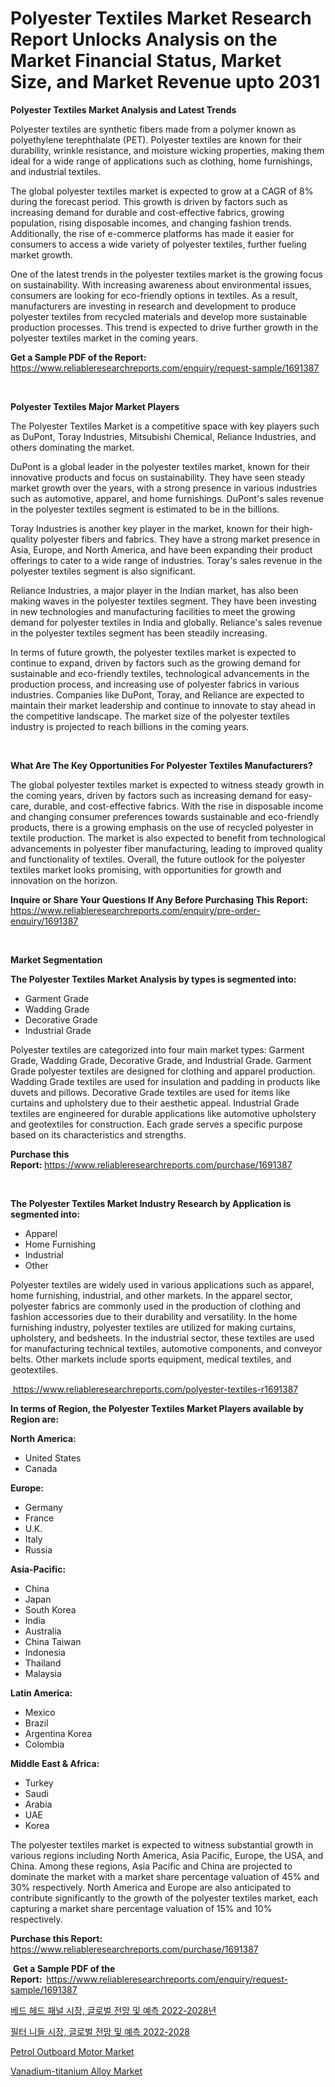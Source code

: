 <p><h1>Polyester Textiles Market Research Report Unlocks Analysis on the Market Financial Status, Market Size, and Market Revenue upto 2031</h1></p><p><strong>Polyester Textiles Market Analysis and Latest Trends</strong></p>
<p><p>Polyester textiles are synthetic fibers made from a polymer known as polyethylene terephthalate (PET). Polyester textiles are known for their durability, wrinkle resistance, and moisture wicking properties, making them ideal for a wide range of applications such as clothing, home furnishings, and industrial textiles.</p><p>The global polyester textiles market is expected to grow at a CAGR of 8% during the forecast period. This growth is driven by factors such as increasing demand for durable and cost-effective fabrics, growing population, rising disposable incomes, and changing fashion trends. Additionally, the rise of e-commerce platforms has made it easier for consumers to access a wide variety of polyester textiles, further fueling market growth.</p><p>One of the latest trends in the polyester textiles market is the growing focus on sustainability. With increasing awareness about environmental issues, consumers are looking for eco-friendly options in textiles. As a result, manufacturers are investing in research and development to produce polyester textiles from recycled materials and develop more sustainable production processes. This trend is expected to drive further growth in the polyester textiles market in the coming years.</p></p>
<p><strong>Get a Sample PDF of the Report:&nbsp;</strong> <a href="https://www.reliableresearchreports.com/enquiry/request-sample/1691387">https://www.reliableresearchreports.com/enquiry/request-sample/1691387</a></p>
<p>&nbsp;</p>
<p><strong>Polyester Textiles Major Market Players</strong></p>
<p><p>The Polyester Textiles Market is a competitive space with key players such as DuPont, Toray Industries, Mitsubishi Chemical, Reliance Industries, and others dominating the market. </p><p>DuPont is a global leader in the polyester textiles market, known for their innovative products and focus on sustainability. They have seen steady market growth over the years, with a strong presence in various industries such as automotive, apparel, and home furnishings. DuPont's sales revenue in the polyester textiles segment is estimated to be in the billions.</p><p>Toray Industries is another key player in the market, known for their high-quality polyester fibers and fabrics. They have a strong market presence in Asia, Europe, and North America, and have been expanding their product offerings to cater to a wide range of industries. Toray's sales revenue in the polyester textiles segment is also significant.</p><p>Reliance Industries, a major player in the Indian market, has also been making waves in the polyester textiles segment. They have been investing in new technologies and manufacturing facilities to meet the growing demand for polyester textiles in India and globally. Reliance's sales revenue in the polyester textiles segment has been steadily increasing.</p><p>In terms of future growth, the polyester textiles market is expected to continue to expand, driven by factors such as the growing demand for sustainable and eco-friendly textiles, technological advancements in the production process, and increasing use of polyester fabrics in various industries. Companies like DuPont, Toray, and Reliance are expected to maintain their market leadership and continue to innovate to stay ahead in the competitive landscape. The market size of the polyester textiles industry is projected to reach billions in the coming years.</p></p>
<p>&nbsp;</p>
<p><strong>What Are The Key Opportunities For Polyester Textiles Manufacturers?</strong></p>
<p><p>The global polyester textiles market is expected to witness steady growth in the coming years, driven by factors such as increasing demand for easy-care, durable, and cost-effective fabrics. With the rise in disposable income and changing consumer preferences towards sustainable and eco-friendly products, there is a growing emphasis on the use of recycled polyester in textile production. The market is also expected to benefit from technological advancements in polyester fiber manufacturing, leading to improved quality and functionality of textiles. Overall, the future outlook for the polyester textiles market looks promising, with opportunities for growth and innovation on the horizon.</p></p>
<p><strong>Inquire or Share Your Questions If Any Before Purchasing This Report:</strong> <a href="https://www.reliableresearchreports.com/enquiry/pre-order-enquiry/1691387">https://www.reliableresearchreports.com/enquiry/pre-order-enquiry/1691387</a></p>
<p>&nbsp;</p>
<p><strong>Market Segmentation</strong></p>
<p><strong>The Polyester Textiles Market Analysis by types is segmented into:</strong></p>
<p><ul><li>Garment Grade</li><li>Wadding Grade</li><li>Decorative Grade</li><li>Industrial Grade</li></ul></p>
<p><p>Polyester textiles are categorized into four main market types: Garment Grade, Wadding Grade, Decorative Grade, and Industrial Grade. Garment Grade polyester textiles are designed for clothing and apparel production. Wadding Grade textiles are used for insulation and padding in products like duvets and pillows. Decorative Grade textiles are used for items like curtains and upholstery due to their aesthetic appeal. Industrial Grade textiles are engineered for durable applications like automotive upholstery and geotextiles for construction. Each grade serves a specific purpose based on its characteristics and strengths.</p></p>
<p><strong>Purchase this Report:&nbsp;</strong><a href="https://www.reliableresearchreports.com/purchase/1691387">https://www.reliableresearchreports.com/purchase/1691387</a></p>
<p>&nbsp;</p>
<p><strong>The Polyester Textiles Market Industry Research by Application is segmented into:</strong></p>
<p><ul><li>Apparel</li><li>Home Furnishing</li><li>Industrial</li><li>Other</li></ul></p>
<p><p>Polyester textiles are widely used in various applications such as apparel, home furnishing, industrial, and other markets. In the apparel sector, polyester fabrics are commonly used in the production of clothing and fashion accessories due to their durability and versatility. In the home furnishing industry, polyester textiles are utilized for making curtains, upholstery, and bedsheets. In the industrial sector, these textiles are used for manufacturing technical textiles, automotive components, and conveyor belts. Other markets include sports equipment, medical textiles, and geotextiles.</p></p>
<p><a href="https://www.reliableresearchreports.com/polyester-textiles-r1691387">&nbsp;https://www.reliableresearchreports.com/polyester-textiles-r1691387</a></p>
<p><strong>In terms of Region, the Polyester Textiles Market Players available by Region are:</strong></p>
<p>
    <p> <strong> North America: </strong>
        <ul>
            <li>United States</li>
            <li>Canada</li>
        </ul>
        </p> 
    <p> <strong> Europe: </strong>
        <ul>
            <li>Germany</li>
            <li>France</li>
            <li>U.K.</li>
            <li>Italy</li>
            <li>Russia</li>
        </ul>
        </p> 
    <p> <strong> Asia-Pacific: </strong>
        <ul>
            <li>China</li>
            <li>Japan</li>
            <li>South Korea</li>
            <li>India</li>
            <li>Australia</li>
            <li>China Taiwan</li>
            <li>Indonesia</li>
            <li>Thailand</li>
            <li>Malaysia</li>
        </ul>
        </p> 
    <p> <strong> Latin America: </strong>
        <ul>
            <li>Mexico</li>
            <li>Brazil</li>
            <li>Argentina Korea</li>
            <li>Colombia</li>
        </ul>
        </p> 
    <p> <strong> Middle East & Africa: </strong>
        <ul>
            <li>Turkey</li>
            <li>Saudi</li>
            <li>Arabia</li>
            <li>UAE</li>
            <li>Korea</li>
        </ul>
    </p>
    </p>
<p><p>The polyester textiles market is expected to witness substantial growth in various regions including North America, Asia Pacific, Europe, the USA, and China. Among these regions, Asia Pacific and China are projected to dominate the market with a market share percentage valuation of 45% and 30% respectively. North America and Europe are also anticipated to contribute significantly to the growth of the polyester textiles market, each capturing a market share percentage valuation of 15% and 10% respectively.</p></p>
<p><strong>Purchase this Report: </strong><a href="https://www.reliableresearchreports.com/purchase/1691387">https://www.reliableresearchreports.com/purchase/1691387</a></p>
<p>&nbsp;<strong>Get a Sample PDF of the Report:&nbsp;&nbsp;</strong><a href="https://www.reliableresearchreports.com/enquiry/request-sample/1691387">https://www.reliableresearchreports.com/enquiry/request-sample/1691387</a></p>
<p><strong></strong></p>
<p><p><a href="https://github.com/AidenReinger/Market-Research-Report-List-1/blob/main/3339521131102.md">베드 헤드 패널 시장, 글로벌 전망 및 예측 2022-2028년</a></p><p><a href="https://github.com/gambitz1998/Market-Research-Report-List-1/blob/main/2777374131103.md">필터 니들 시장, 글로벌 전망 및 예측 2022-2028</a></p><p><a href="https://github.com/NorbertYates/Market-Research-Report-List-6/blob/main/petrol-outboard-motor-market.md">Petrol Outboard Motor Market</a></p><p><a href="https://github.com/waylose1223/Market-Research-Report-List-1/blob/main/vanadium-titanium-alloy-market.md">Vanadium-titanium Alloy Market</a></p></p>